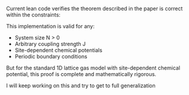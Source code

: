 Current lean code verifies the theorem described in the paper is correct within the constraints:

This implementation is valid for any:
- System size N > 0 
- Arbitrary coupling strength J
- Site-dependent chemical potentials
- Periodic boundary conditions

But for the standard 1D lattice gas model with site-dependent chemical potential, this proof is complete and mathematically rigorous.

I will keep working on this and try to get to full generalization
